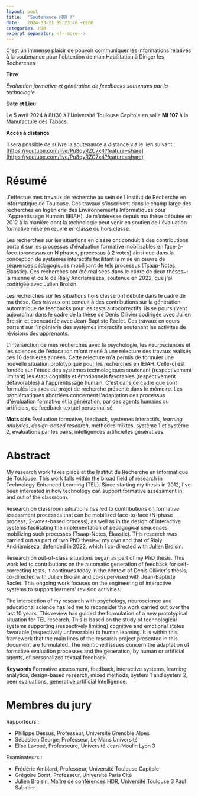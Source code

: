 ```yaml
---
layout: post
title:  "Soutenance HDR !"
date:   2024-03-21 09:23:46 +0100
categories: HDR
excerpt_separator: <!--more-->
---
```


C'est un immense plaisir de pouvoir communiquer les informations relatives à la soutenance pour l'obtention de mon Habilitation à Diriger les Recherches.

**Titre** 

_Évaluation formative et génération de feedbacks soutenues par la technologie_ 

**Date et Lieu** 

Le 5 avril 2024 à 8H30 à l'Université Toulouse Capitole en salle **MI 107** à la Manufacture des Tabacs.

**Accès à distance** 

Il sera possible de suivre la soutenance à distance via le lien suivant :
[https://youtube.com/live/Pu8qyRZC7x4?feature=share](https://youtube.com/live/Pu8qyRZC7x4?feature=share) 

<!--more-->


# Résumé 

J'effectue mes travaux de recherche au sein de l'Institut de Recherche en Informatique de Toulouse. Ces travaux s'inscrivent dans le champ large des recherches en Ingénierie des Environnements Informatiques pour l'Apprentissage Humain (IEIAH). Je m'intéresse depuis ma thèse débutée en 2012 à la manière dont la technologie peut venir en soutien de l'évaluation formative mise en œuvre en classe ou hors classe.  

Les recherches sur les situations en classe ont conduit à des contributions portant sur les processus d'évaluation formative mobilisables en face-à-face (processus en N phases, processus à 2 votes) ainsi que dans la conception de systèmes interactifs facilitant la mise en œuvre de séquences pédagogiques mobilisant de tels processus (Tsaap-Notes, Elaastic). Ces recherches ont été réalisées dans le cadre de deux thèses~: la mienne et celle de Rialy Andriamiseza, soutenue en 2022, que j'ai codirigée avec Julien Broisin.

Les recherches sur les situations hors classe ont débuté dans le cadre de ma thèse. Ces travaux ont conduit à des contributions sur la génération automatique de feedbacks pour les tests autocorrectifs. Ils se poursuivent aujourd'hui dans le cadre de la thèse de Denis Ollivier codirigée avec Julien Broisin et coencadrée avec Jean-Baptiste Raclet. Ces travaux en cours portent sur l'ingénierie des systèmes interactifs soutenant les activités de révisions des apprenants.

L'intersection de mes recherches avec la psychologie, les neurosciences et les sciences de l'éducation m'ont mené à une relecture des travaux réalisés ces 10 dernières années. Cette relecture m'a permis de formuler une nouvelle situation prototypique pour les recherches en IEIAH. Celle-ci est fondée sur l'étude des systèmes technologiques soutenant (respectivement limitant) les états cognitifs et émotionnels favorables (respectivement défavorables) à l'apprentissage humain. C'est dans ce cadre que sont formulés les axes du projet de recherche présenté dans le mémoire. Les problématiques abordées concernent l'adaptation des processus d'évaluation formative et la génération, par des agents humains ou artificiels, de feedback textuel personnalisé. 

**Mots clés** Évaluation formative, feedback, systèmes interactifs, _learning analytics_, _design-based research_, méthodes mixtes, système 1 et système 2, évaluations par les pairs, intelligences artificielles génératives.

# Abstract

My research work takes place at the Institut de Recherche en Informatique de Toulouse. This work falls within the broad field of research in Technology-Enhanced Learning (TEL). Since starting my thesis in 2012, I've been interested in how technology can support formative assessment in and out of the classroom.  

Research on classroom situations has led to contributions on formative assessment processes that can be mobilized face-to-face (N-phase process, 2-votes-based process), as well as in the design of interactive systems facilitating the implementation of pedagogical sequences mobilizing such processes (Tsaap-Notes, Elaastic). This research was carried out as part of two PhD thesis~: my own and that of Rialy Andriamiseza, defended in 2022, which I co-directed with Julien Broisin.

Research on out-of-class situations began as part of my PhD thesis. This work led to contributions on the automatic generation of feedback for self-correcting tests. It continues today in the context of Denis Ollivier's thesis, co-directed with Julien Broisin and co-supervised with Jean-Baptiste Raclet.  This ongoing work focuses on the engineering of interactive systems to support learners' revision activities.

The intersection of my research with psychology, neuroscience and educational science has led me to reconsider the work carried out over the last 10 years. This review has guided the formulation of a new prototypical situation for TEL research. This is based on the study of technological systems supporting (respectively limiting) cognitive and emotional states favorable (respectively unfavorable) to human learning. It is within this framework that the main lines of the research project presented in this document are formulated. The mentioned issues concern the adaptation of formative evaluation processes and the generation, by human or artificial agents, of personalized textual feedback. 

**Keywords** Formative assessment, feedback, interactive systems, learning analytics, design-based research, mixed methods, system 1 and system 2, peer evaluations, generative artificial intelligence.

# Membres du jury

Rapporteurs :

- Philippe Dessus, Professeur, Université Grenoble Alpes
- Sébastien George, Professeur, Le Mans Université
- Élise Lavoué, Professeure, Université Jean-Moulin Lyon 3

Examinateurs :

- Frédéric Amblard, Professeur, Université Toulouse Capitole
- Grégoire Borst, Professeur, Université Paris Cité
- Julien Broisin, Maître de conférences HDR, Université Toulouse 3 Paul Sabatier